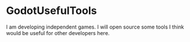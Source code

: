 # GodotUsefulTools
I am developing independent games. I will open source some tools I think would be useful for other developers here.
